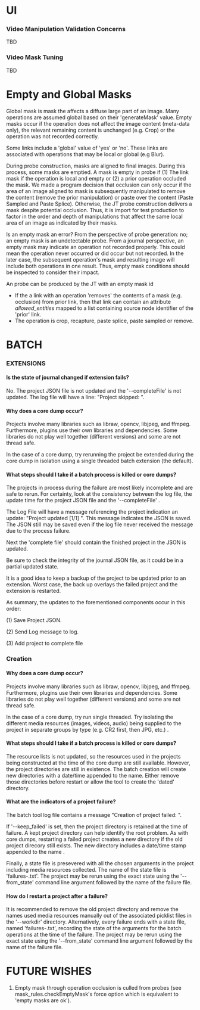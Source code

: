 # UI

### Video Manipulation Validation Concerns

TBD

### Video Mask Tuning

TBD

# Empty and Global Masks

Global mask is mask the affects a diffuse large part of an image.   Many operations are assumed global based on their 'generateMask' value.  Empty masks occur if the operation does not affect the image content  (meta-data only), the relevant remaining content is unchanged (e.g. Crop) or the operation was not recorded correctly.

Some links include a 'global' value of 'yes' or 'no'.  These links are associated with operations that may be local or global (e.g Blur).

During probe construction, masks are aligned to final images.  During this process, some masks are emptied.  A mask is empty in probe if (1) The link mask if the operation is local and empty or (2) a prior operation occluded the mask.  We made a program decision that occlusion can only occur if the area of an image aligned to mask is subsequently manipulated to remove the content (remove the prior manipulation) or paste over the content (Paste Sampled and Paste Splice).  Otherwise, the JT probe construction delivers a mask despite potential occlusion.  Thus, it is import for test production to factor in the order and depth of manipulations that affect the same local area of an image as indicated by their masks.

Is an empty mask an error?  From the perspective of probe generation: no; an empty mask is an undetectable probe.  From a journal perspective, an empty mask may indicate an operation not recorded properly.  This could mean the operation never occurred or did occur but not recorded.  In the later case, the subsequent operation's mask and resulting image will include both operations in one result.   Thus, empty mask conditions should be inspected to consider their impact.

An probe can be produced by the JT with an empty mask id

* If the a link with an operation 'removes' the contents of a mask  (e.g. occlusion) from prior link, then that link can contain an attribute *allowed_entities* mapped to a list containing source node identifier of the 'prior' link.
* The operation is crop, recapture, paste splice, paste sampled or remove.



# BATCH

### EXTENSIONS

#### Is the state of journal changed if extension fails?

No.  The project JSON file is not updated and the '--completeFile'  is not updated. The log file will have a line: "Project skipped: <projectname>".

#### Why does a core dump occur?

Projects involve many libraries such as libraw, opencv, libjpeg, and ffmpeg. Furthermore, plugins use their own libraries and dependencies.  Some libraries do not play well together (different versions) and some are not thread safe.  

In the case of a core dump, try rerunning the project be extended during the core dump in isolation using a single threaded batch extension (the default).

#### What steps should I take if a batch process is killed or core dumps?

The projects in process during the failure are most likely incomplete and are safe to rerun.  For certainty, look at the consistency between the log file, the update time for the project JSON file and the  '--completeFile' .  

The Log File will have a message referencing the project indication an update: "Project updated [1/1] <projectname>".  This message indicates the JSON is saved.  The JSON still may be saved even if the log file never received the message due to the process failure.

Next the 'complete file' should contain the finished project in the JSON is updated.  

Be sure to check the integrity of the journal JSON file, as it could be in a partial updated state.

It is a good idea to keep a backup of the project to be updated prior to an extension.  Worst case, the back up overlays the failed project and the extension is restarted.

As summary, the updates to the forementioned components occur in this order:

(1) Save Project JSON.

(2) Send Log message to log.

(3) Add project to complete file

### Creation

#### Why does a core dump occur?

Projects involve many libraries such as libraw, opencv, libjpeg, and ffmpeg. Furthermore, plugins use their own libraries and dependencies.  Some libraries do not play well together (different versions) and some are not thread safe.  

In the case of a core dump, try run single threaded. Try isolating the different media resources (images, videos, audio) being supplied to the project in separate groups by type (e.g. CR2 first, then JPG, etc.) .

#### What steps should I take if a batch process is killed or core dumps?

The resource lists is not updated, so the resources used in the projects being constructed at the time of the core dump are still available.   However, the project directories are still in existence.  The batch creation will create new directories with a date/time appended to the name.  Either remove those directories before restart or allow the tool to create the 'dated' directory.

#### What are the indicators of a project failure?

The batch tool log file contains a message "Creation of project <projectname> failed: <reason>".  

If '--keep_failed' is set, then the project directory is retained at the time of failure.  A kept project directory can help identify the root problem. As with core dumps, restarting a failed project creates a new directory if the old project direcory still exists.  The new directory includes a date/time stamp appended to the name .

Finally, a state file is presevered with all the chosen arguments in the project including media resources collected.  The name of the state file is 'failures-<datetime>.txt'.  The project may be rerun using the exact state using the '--from_state' command line argument followed by the name of the failure file.

#### How do I restart a project after a failure?

It is recommended to remove the old project directory and remove the names used media resources manually out of the associated picklist files in the '--workdir' directory.  Alternatively, every failure ends with a state file, named 'failures-<datetime>.txt', recording the state of the arguments for the batch operations at the time of the failure.   The project may be rerun using the exact state using the '--from_state' command line argument followed by the name of the failure file.



# FUTURE WISHES

1. Empty mask through operation occlusion is culled from probes (see mask_rules.checkEmptyMask's force option which is equivalent to 'empty masks are ok').